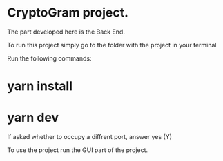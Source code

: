 # CryptoGram project.

The part developed here is the Back End.

To run this project simply go to the folder with the project in your terminal

Run the following commands:

# yarn install

# yarn dev

If asked whether to occupy a diffrent port, answer yes (Y)

To use the project run the GUI part of the project.
